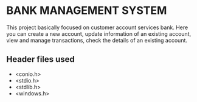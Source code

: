 # BANK MANAGEMENT SYSTEM
 This project basically focused on customer account services bank. Here you can create a new account, update information of an existing account, view and manage transactions, check the details of an existing account.

## Header files used

* <conio.h>
* <stdio.h>
* <stdlib.h>
* <windows.h>
